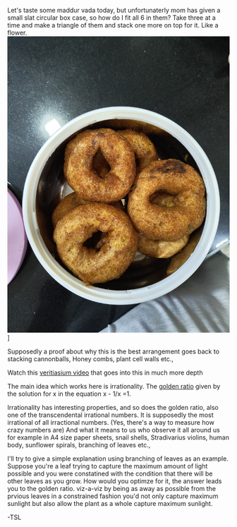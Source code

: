 Let's taste some maddur vada today, but unfortunaterly mom has given a small slat circular box case, so how do I fit all 6 in them?
Take three at a time and make a triangle of them and stack one more on top for it. Like a flower. 
![vada](./IMG_20250417_082433068.jpg)]  


Supposedly a proof about why this is the best arrangement goes back to stacking cannonballs, Honey combs, plant cell walls etc., 

Watch this [veritiasium video](https://www.youtube.com/watch?v=48sCx-wBs34) that goes into this in much more depth

The main idea which works here is irrationality. The [golden ratio](https://en.wikipedia.org/wiki/Golden_ratio) given by the solution for x in the equation x - 1/x =1.  

Irrationality has interesting properties, and so does the golden ratio, also one of the transcendental irrational numbers. It is supposedly the most irrational of all irractional numbers. (Yes, there's a way to measure how crazy numbers are) And what it means to us who observe it all around us for example in A4 size paper sheets, snail shells, Stradivarius violins, human body, sunflower spirals, branching of leaves etc.,

I'll try to give a simple explanation using branching of leaves as an example. Suppose you're a leaf trying to capture the maximum amount of light possible and you were constatined with the condition that there will be other leaves as you grow. How would you optimze for it, the answer leads you to the golden ratio. viz-a-viz by being as away as possible from the prvious leaves in a constrained fashion you'd not only capture maximum sunlight but also allow the plant as a whole capture maximum sunlight.

-TSL